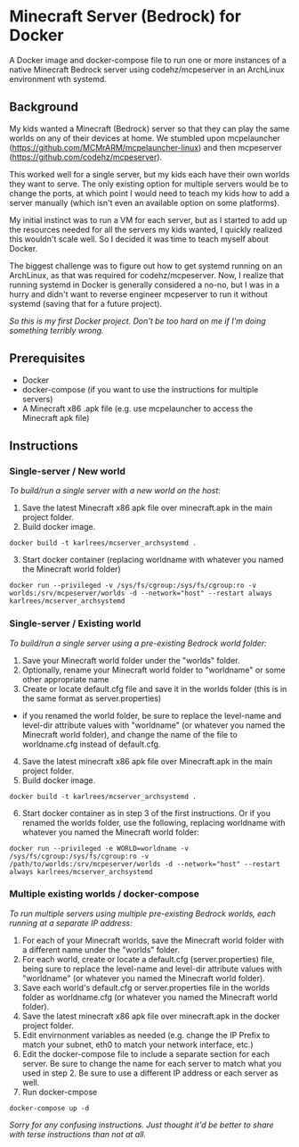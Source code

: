 # Minecraft Server (Bedrock) for Docker

A Docker image and docker-compose file to run one or more instances of a native Minecraft Bedrock server using codehz/mcpeserver in an ArchLinux environment wth systemd.


## Background

My kids wanted a Minecraft (Bedrock) server so that they can play the same worlds on any of their devices at home.  We stumbled upon mcpelauncher (https://github.com/MCMrARM/mcpelauncher-linux) and then mcpeserver (https://github.com/codehz/mcpeserver).

This worked well for a single server, but my kids each have their own worlds they want to serve.  The only existing option for multiple servers would be to change the ports, at which point I would need to teach my kids how to add a server manually (which isn't even an available option on some platforms).

My initial instinct was to run a VM for each server, but as I started to add up the resources needed for all the servers my kids wanted, I quickly realized this wouldn't scale well.  So I decided it was time to teach myself about Docker.

The biggest challenge was to figure out how to get systemd running on an ArchLinux, as that was required for codehz/mcpeserver.  Now, I realize that running systemd in Docker is generally considered a no-no, but I was in a hurry and didn't want to reverse engineer mcpeserver to run it without systemd (saving that for a future project).

*So this is my first Docker project.  Don't be too hard on me if I'm doing something terribly wrong.*


## Prerequisites

- Docker
- docker-compose (if you want to use the instructions for  multiple servers)
- A Minecraft x86 .apk file (e.g. use mcpelauncher to access the Minecraft apk file)

## Instructions

### Single-server / New world

*To build/run a single server with a new world on the host:*

1. Save the latest Minecraft x86 apk file over minecraft.apk in the main project folder.
2. Build docker image.

```
docker build -t karlrees/mcserver_archsystemd .
```

3. Start docker container (replacing worldname with whatever you named the Minecraft world folder)

```
docker run --privileged -v /sys/fs/cgroup:/sys/fs/cgroup:ro -v worlds:/srv/mcpeserver/worlds -d --network="host" --restart always karlrees/mcserver_archsystemd
```

### Single-server / Existing world

*To build/run a single server using a pre-existing Bedrock world folder:*

1. Save your Minecraft world folder under the "worlds" folder.
2. Optionally, rename your Minecraft world folder to "worldname" or some other appropriate name
3. Create or locate default.cfg file and save it in the worlds folder (this is in the same format as server.properties)
 - if you renamed the world folder, be sure to replace the level-name and level-dir attribute values with "worldname" (or whatever you named the Minecraft world folder), and change the name of the file to worldname.cfg instead of default.cfg. 
4. Save the latest minecraft x86 apk file over Minecraft.apk in the main project folder.
5. Build docker image.

```
docker build -t karlrees/mcserver_archsystemd .
```

6. Start docker container as in step 3 of the first instructions.  Or if you renamed the worlds folder, use the following, replacing worldname with whatever you named the Minecraft world folder:

```
docker run --privileged -e WORLD=worldname -v /sys/fs/cgroup:/sys/fs/cgroup:ro -v /path/to/worlds:/srv/mcpeserver/worlds -d --network="host" --restart always karlrees/mcserver_archsystemd
```

### Multiple existing worlds / docker-compose

*To run multiple servers using multiple pre-existing Bedrock worlds, each running at a separate IP address:*

1. For each of your Minecraft worlds, save the Minecraft world folder with a different name under the "worlds" folder.
2. For each world, create or locate a default.cfg (server.properties) file, being sure to replace the level-name and level-dir attribute values with "worldname" (or whatever you named the Minecraft world folder).
3. Save each world's default.cfg or server.properties file in the worlds folder as worldname.cfg (or whatever you named the Minecraft world folder).
4. Save the latest minecraft x86 apk file over minecraft.apk in the docker project folder.
5. Edit envirnonment variables as needed (e.g. change the IP Prefix to match your subnet, eth0 to match your network interface, etc.)
6. Edit the docker-compose file to include a separate section for each server.  Be sure to change the name for each server to match what you used in step 2.  Be sure to use a different IP address or each server as well.
7. Run docker-cmpose

```
docker-compose up -d
```


*Sorry for any confusing instructions.  Just thought it'd be better to share with terse instructions than not at all.*
